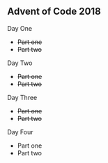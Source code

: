 ## Advent of Code 2018
Day One
- ~~Part one~~ 
- ~~Part two~~

Day Two
- ~~Part one~~ 
- ~~Part two~~

Day Three
- ~~Part one~~ 
- ~~Part two~~

Day Four
- Part one
- Part two
